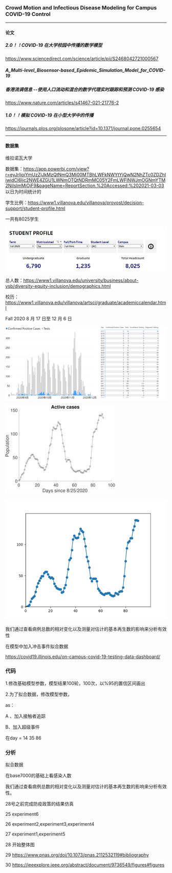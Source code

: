 ### Crowd Motion and Infectious Disease Modeling for Campus COVID-19 Control

------

#### 论文

##### 2.0！！COVID-19 在大学校园中传播的数学模型

https://www.sciencedirect.com/science/article/pii/S2468042721000567

##### A_Multi-level_Biosensor-based_Epidemic_Simulation_Model_for_COVID-19



##### 香港流调信息 --使用人口流动和混合的数字代理实时跟踪和预测 COVID-19 感染

https://www.nature.com/articles/s41467-021-21776-2

##### 1.0！！模拟 COVID-19 在小型大学中的传播

https://journals.plos.org/plosone/article?id=10.1371/journal.pone.0255654

------



#### 数据集

维拉诺瓦大学

数据集：https://app.powerbi.com/view?r=eyJrIjoiYmUzZjJkMzQtNmQ3Mi00MTBhLWFkNWYtYjQwN2NhZTc0ZDZhIiwidCI6Ijc2NWE4ZGU1LWNmOTQtNDRmMC05Y2FmLWFlNWJmOGNmYTM2NiIsImMiOjF9&pageName=ReportSection.%20Accessed:%202021-03-03		以日为时间统计的

学生比例：https://www1.villanova.edu/villanova/provost/decision-support/student-profile.html

一共有8025学生

![image-20220329160134710](../images/image-20220329160134710.png)

总人数：https://www1.villanova.edu/university/business/about-vsb/diversity-equity-inclusion/demographics.html

校历：https://www1.villanova.edu/villanova/artsci/graduate/academiccalendar.html

Fall 2020 8 月 17 日至 12 月 6 日

![image-20220327221745739](../images/image-20220327221745739.png)

![image-20220327222143396](../images/image-20220327222143396.png)

![image-20220327222159635](../images/image-20220327222159635.png)

我们通过查看病例总数的相对变化以及测量对估计的基本再生数的影响来分析有效性

在模型中加入冲击事件拟合数据

https://covid19.illinois.edu/on-campus-covid-19-testing-data-dashboard/

### 代码

1.修改基础模型参数，模型结果100轮，100次，以%95的置信区间画出

2.为了拟合数据，修改模型参数，

as：

A 、加入接触者追踪

B、加入超级事件

在day = 14 35 86

### 分析

拟合数据

在base7000的基础上看感染人数



我们通过查看病例总数的相对变化以及测量对估计的基本再生数的影响来分析有效性。

28号之前完成防疫政策的结果仿真

25	experiment6

26	experiment2,experiment3,experiment4

27	experiment1,experiment5

28	开始整体图

29	https://www.pnas.org/doi/10.1073/pnas.2112532119#bibliography

30	https://ieeexplore.ieee.org/abstract/document/9736549/figures#figures

